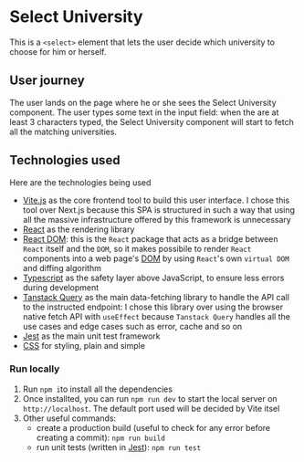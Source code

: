 # Select University

This is a `<select>` element that lets the user decide which university to choose for him or herself.

## User journey

The user lands on the page where he or she sees the Select University component.
The user types some text in the input field: when the are at least 3 characters typed, the Select University component will start to fetch all the matching universities.

## Technologies used

Here are the technologies being used

- [Vite.js](https://vitejs.dev/guide/) as the core frontend tool to build this user interface. I chose this tool over Next.js because this SPA is structured in such a way that using all the massive infrastructure offered by this framework is unnecessary
- [React](https://react.dev/) as the rendering library
- [React DOM](https://github.com/facebook/react/tree/main/packages/react-dom): this is the `React` package that acts as a bridge between `React` itself and the `DOM`, so it makes possibile to render `React` components into a web page's [DOM](https://www.w3.org/TR/WD-DOM/introduction.html) by using `React`'s own `virtual DOM` and diffing algorithm
- [Typescript](https://www.typescriptlang.org/) as the safety layer above JavaScript, to ensure less errors during development
- [Tanstack Query](https://tanstack.com/query/latest) as the main data-fetching library to handle the API call to the instructed endpoint: I chose this library over using the browser native fetch API with `useEffect` because `Tanstack Query` handles all the use cases and edge cases such as error, cache and so on
- [Jest](https://jestjs.io/) as the main unit test framework
- [CSS](https://developer.mozilla.org/en-US/docs/Web/CSS) for styling, plain and simple

### Run locally

1. Run `npm i`to install all the dependencies
2. Once installted, you can run `npm run dev` to start the local server on `http://localhost`. The default port used will be decided by Vite itsel
3. Other useful commands:
   - create a production build (useful to check for any error before creating a commit): `npm run build`
   - run unit tests (written in [Jest](https://jestjs.io/)): `npm run test`
